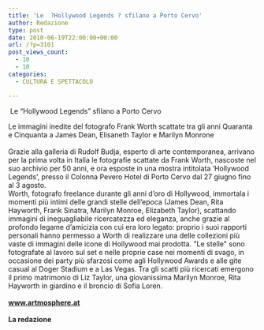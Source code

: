 ```yaml
---
title: 'Le  ?Hollywood Legends ? sfilano a Porto Cervo'
author: Redazione
type: post
date: 2010-06-19T22:00:00+00:00
url: /?p=3101
post_views_count:
  - 10
  - 10
categories:
  - CULTURA E SPETTACOLO

---
```

&nbsp;Le &ldquo;Hollywood Legends&rdquo; sfilano a Porto Cervo&nbsp;

<div>
  Le immagini inedite del fotografo Frank Worth scattate tra gli anni Quaranta e Cinquanta a James Dean, Elisaneth Taylor e Marilyn Monrone&nbsp;
</div>

<div>
  &nbsp;
</div>

<div>
  Grazie alla galleria di Rudolf Budja, esperto di arte contemporanea, arrivano per la prima volta in Italia le fotografie scattate da Frank Worth, nascoste nel suo archivio per 50 anni, e ora esposte in una mostra intitolata &#8216;Hollywood Legends&#8217;, presso il Colonna Pevero Hotel di Porto Cervo dal 27 giugno fino al 3 agosto.
</div>

<div>
  Worth, fotografo freelance durante gli anni d&rsquo;oro di Hollywood, immortala i momenti pi&ugrave; intimi delle grandi stelle dell&#8217;epoca (James Dean, Rita Hayworth, Frank Sinatra, Marilyn Monroe, Elizabeth Taylor), scattando immagini di ineguagliabile ricercatezza ed eleganza, anche grazie al profondo legame d&#8217;amicizia con cui era loro legato: proprio i suoi rapporti personali hanno permesso a Worth di realizzare una delle collezioni pi&ugrave; vaste di immagini delle icone di Hollywood mai prodotta. "Le stelle" sono fotografate al lavoro sul set e nelle proprie case nei momenti di svago, in occasione dei party pi&ugrave; sfarzosi come agli Hollywood Awards e alle gite casual al Doger Stadium e a Las Vegas. Tra gli scatti pi&ugrave; ricercati emergono il primo matrimonio di Liz Taylor, una giovanissima Marilyn Monroe, Rita Hayworth in giardino e il broncio di Sofia Loren.
</div>

<div>
  &nbsp;
</div>

<div>
  <a href="https://www.artmosphere.at"><strong>www.artmosphere.at</strong></a>
</div>

<div>
  &nbsp;
</div>

<div>
  <strong>La redazione</strong>
</div>